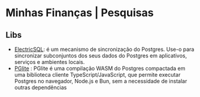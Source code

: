 # Minhas Finanças | Pesquisas

## Libs

- [ElectricSQL](https://electric-sql.com/): é um mecanismo de sincronização do Postgres. Use-o para sincronizar subconjuntos dos seus dados do Postgres em aplicativos, serviços e ambientes locais.
- [PGlite](https://pglite.dev/docs/about) : PGlite é uma compilação WASM do Postgres compactada em uma biblioteca cliente TypeScript/JavaScript, que permite executar Postgres no navegador, Node.js e Bun, sem a necessidade de instalar outras dependências

